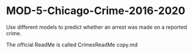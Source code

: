 # MOD-5-Chicago-Crime-2016-2020
Use different models to predict whether an arrest was made on a reported crime.

The official ReadMe is called CrimesReadMe copy.md
